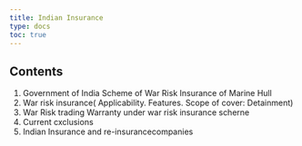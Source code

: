 ```yaml
---
title: Indian Insurance
type: docs
toc: true
---
```

## Contents


   1. Government of India Scheme of War Risk Insurance of Marine Hull 
   2. War risk insurance( Applicability. Features. Scope of cover: Detainment) 
   3. War Risk trading Warranty under war risk insurance scherne 
   4. Current cxclusions 
   5. Indian Insurance and re-insurancecompanies

